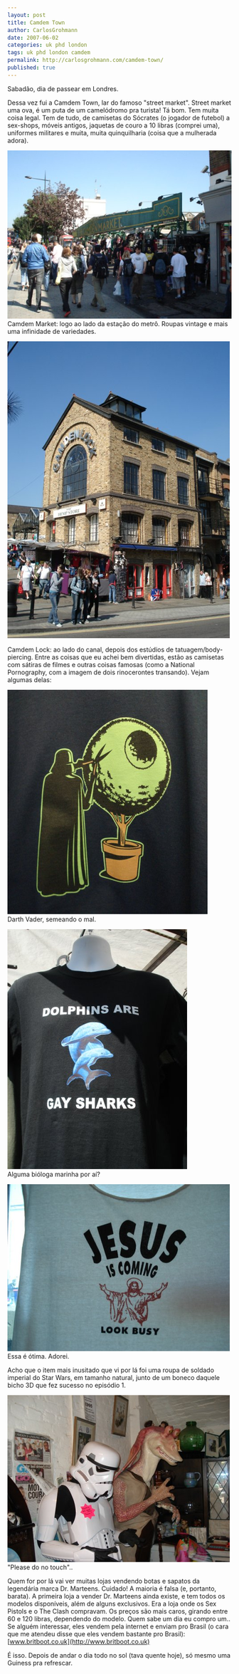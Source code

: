 ```yaml
---
layout: post
title: Camdem Town
author: CarlosGrohmann
date: 2007-06-02
categories: uk phd london
tags: uk phd london camdem
permalink: http://carlosgrohmann.com/camdem-town/
published: true
---
```


Sabadão, dia de passear em Londres.  

Dessa vez fui a Camdem Town, lar do famoso "street market". Street market uma ova, é um puta de um camelódromo pra turista! Tá bom. Tem muita coisa legal. Tem de tudo, de camisetas do Sócrates (o jogador de futebol) a sex-shops, móveis antigos, jaquetas de couro a 10 libras (comprei uma), uniformes militares e muita, muita quinquilharia (coisa que a mulherada adora).  

![](/img/camdem1.jpg)  
Camdem Market: logo ao lado da estação do metrô. Roupas vintage e mais uma infinidade de variedades.  

![](/img/camdem2.jpg)  

Camdem Lock: ao lado do canal, depois dos estúdios de tatuagem/body-piercing. Entre as coisas que eu achei bem divertidas, estão as camisetas com sátiras de filmes e outras coisas famosas (como a National Pornography, com a imagem de dois rinocerontes transando). Vejam algumas delas:  

![](/img/darth.jpg)  
Darth Vader, semeando o mal.  

![](/img/dolphins.jpg)  
Alguma bióloga marinha por aí?  

![](/img/jesus.jpg)  Essa é ótima. Adorei.  

Acho que o item mais inusitado que vi por lá foi uma roupa de soldado imperial do Star Wars, em tamanho natural, junto de um boneco daquele bicho 3D que fez sucesso no episódio 1.  

![](/img/soldier.jpg)  
"Please do no touch"..  

Quem for por lá vai ver muitas lojas vendendo botas e sapatos da legendária marca Dr. Marteens. Cuidado! A maioria é falsa (e, portanto, barata). A primeira loja a vender Dr. Marteens ainda existe, e tem todos os modelos disponíveis, além de alguns exclusivos. Era a loja onde os Sex Pistols e o The Clash compravam. Os preços são mais caros, girando entre 60 e 120 libras, dependendo do modelo. Quem sabe um dia eu compro um.. Se alguém interessar, eles vendem pela internet e enviam pro Brasil (o cara que me atendeu disse que eles vendem bastante pro Brasil): [www.britboot.co.uk](http://www.britboot.co.uk)  

É isso. Depois de andar o dia todo no sol (tava quente hoje), só mesmo uma Guiness pra refrescar.
